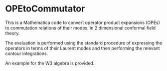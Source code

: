 # OPEtoCommutator

This is a Mathematica code to convert operator product expansions (OPEs) to commutation relations of their modes, in 2 dimensional conformal field theory.

The evaluation is performed using the standard procedure of expressing the operators in terms of their Laurent modes and then performing the relevant contour integrations. 

An example for the W3 algebra is provided.
